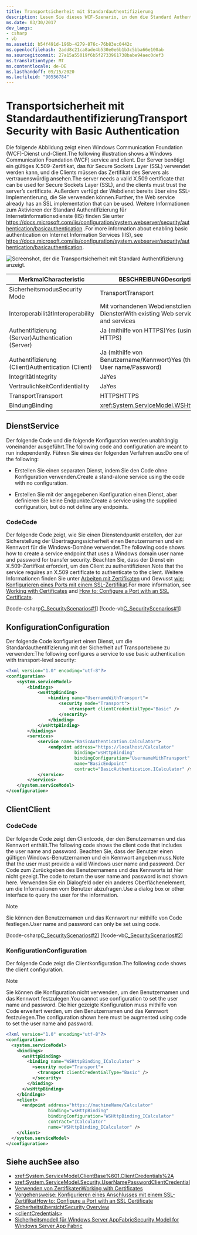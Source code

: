 ```yaml
---
title: Transportsicherheit mit Standardauthentifizierung
description: Lesen Sie dieses WCF-Szenario, in dem die Standard Authentifizierung für einen WCF-Dienst und-Client dargestellt wird. Der Dienst benötigt ein gültiges Zertifikat, dem der Client vertraut.
ms.date: 03/30/2017
dev_langs:
- csharp
- vb
ms.assetid: b54f491d-196b-4279-876c-76b83ec0442c
ms.openlocfilehash: 2add8c21ca8ade4b530e0e6b1b3c5bba66e100ab
ms.sourcegitcommit: 27a15a55019f6b5f2733961738babe94aec0def3
ms.translationtype: MT
ms.contentlocale: de-DE
ms.lasthandoff: 09/15/2020
ms.locfileid: "90556784"
---
```

# <a name="transport-security-with-basic-authentication"></a><span data-ttu-id="8dd58-104">Transportsicherheit mit Standardauthentifizierung</span><span class="sxs-lookup"><span data-stu-id="8dd58-104">Transport Security with Basic Authentication</span></span>
<span data-ttu-id="8dd58-105">Die folgende Abbildung zeigt einen Windows Communication Foundation (WCF)-Dienst und-Client.</span><span class="sxs-lookup"><span data-stu-id="8dd58-105">The following illustration shows a Windows Communication Foundation (WCF) service and client.</span></span> <span data-ttu-id="8dd58-106">Der Server benötigt ein gültiges X.509-Zertifikat, das für Secure Sockets Layer (SSL) verwendet werden kann, und die Clients müssen das Zertifikat des Servers als vertrauenswürdig ansehen.</span><span class="sxs-lookup"><span data-stu-id="8dd58-106">The server needs a valid X.509 certificate that can be used for Secure Sockets Layer (SSL), and the clients must trust the server’s certificate.</span></span> <span data-ttu-id="8dd58-107">Außerdem verfügt der Webdienst bereits über eine SSL-Implementierung, die Sie verwenden können.</span><span class="sxs-lookup"><span data-stu-id="8dd58-107">Further, the Web service already has an SSL implementation that can be used.</span></span> <span data-ttu-id="8dd58-108">Weitere Informationen zum Aktivieren der Standard Authentifizierung für Internetinformationsdienste (IIS) finden Sie unter <https://docs.microsoft.com/iis/configuration/system.webserver/security/authentication/basicauthentication> .</span><span class="sxs-lookup"><span data-stu-id="8dd58-108">For more information about enabling basic authentication on Internet Information Services (IIS), see <https://docs.microsoft.com/iis/configuration/system.webserver/security/authentication/basicauthentication>.</span></span>  
  
 ![Screenshot, der die Transportsicherheit mit Standard Authentifizierung anzeigt.](./media/transport-security-with-basic-authentication/transport-security-basic-authentication.gif)  
  
|<span data-ttu-id="8dd58-110">Merkmal</span><span class="sxs-lookup"><span data-stu-id="8dd58-110">Characteristic</span></span>|<span data-ttu-id="8dd58-111">BESCHREIBUNG</span><span class="sxs-lookup"><span data-stu-id="8dd58-111">Description</span></span>|  
|--------------------|-----------------|  
|<span data-ttu-id="8dd58-112">Sicherheitsmodus</span><span class="sxs-lookup"><span data-stu-id="8dd58-112">Security Mode</span></span>|<span data-ttu-id="8dd58-113">Transport</span><span class="sxs-lookup"><span data-stu-id="8dd58-113">Transport</span></span>|  
|<span data-ttu-id="8dd58-114">Interoperabilität</span><span class="sxs-lookup"><span data-stu-id="8dd58-114">Interoperability</span></span>|<span data-ttu-id="8dd58-115">Mit vorhandenen Webdienstclients und Diensten</span><span class="sxs-lookup"><span data-stu-id="8dd58-115">With existing Web service clients and services</span></span>|  
|<span data-ttu-id="8dd58-116">Authentifizierung (Server)</span><span class="sxs-lookup"><span data-stu-id="8dd58-116">Authentication (Server)</span></span><br /><br /> <span data-ttu-id="8dd58-117">Authentifizierung (Client)</span><span class="sxs-lookup"><span data-stu-id="8dd58-117">Authentication (Client)</span></span>|<span data-ttu-id="8dd58-118">Ja (mithilfe von HTTPS)</span><span class="sxs-lookup"><span data-stu-id="8dd58-118">Yes (using HTTPS)</span></span><br /><br /> <span data-ttu-id="8dd58-119">Ja (mithilfe von Benutzername/Kennwort)</span><span class="sxs-lookup"><span data-stu-id="8dd58-119">Yes (through User name/Password)</span></span>|  
|<span data-ttu-id="8dd58-120">Integrität</span><span class="sxs-lookup"><span data-stu-id="8dd58-120">Integrity</span></span>|<span data-ttu-id="8dd58-121">Ja</span><span class="sxs-lookup"><span data-stu-id="8dd58-121">Yes</span></span>|  
|<span data-ttu-id="8dd58-122">Vertraulichkeit</span><span class="sxs-lookup"><span data-stu-id="8dd58-122">Confidentiality</span></span>|<span data-ttu-id="8dd58-123">Ja</span><span class="sxs-lookup"><span data-stu-id="8dd58-123">Yes</span></span>|  
|<span data-ttu-id="8dd58-124">Transport</span><span class="sxs-lookup"><span data-stu-id="8dd58-124">Transport</span></span>|<span data-ttu-id="8dd58-125">HTTPS</span><span class="sxs-lookup"><span data-stu-id="8dd58-125">HTTPS</span></span>|  
|<span data-ttu-id="8dd58-126">Bindung</span><span class="sxs-lookup"><span data-stu-id="8dd58-126">Binding</span></span>|<xref:System.ServiceModel.WSHttpBinding>|  
  
## <a name="service"></a><span data-ttu-id="8dd58-127">Dienst</span><span class="sxs-lookup"><span data-stu-id="8dd58-127">Service</span></span>  
 <span data-ttu-id="8dd58-128">Der folgende Code und die folgende Konfiguration werden unabhängig voneinander ausgeführt.</span><span class="sxs-lookup"><span data-stu-id="8dd58-128">The following code and configuration are meant to run independently.</span></span> <span data-ttu-id="8dd58-129">Führen Sie eines der folgenden Verfahren aus:</span><span class="sxs-lookup"><span data-stu-id="8dd58-129">Do one of the following:</span></span>  
  
- <span data-ttu-id="8dd58-130">Erstellen Sie einen separaten Dienst, indem Sie den Code ohne Konfiguration verwenden.</span><span class="sxs-lookup"><span data-stu-id="8dd58-130">Create a stand-alone service using the code with no configuration.</span></span>  
  
- <span data-ttu-id="8dd58-131">Erstellen Sie mit der angegebenen Konfiguration einen Dienst, aber definieren Sie keine Endpunkte.</span><span class="sxs-lookup"><span data-stu-id="8dd58-131">Create a service using the supplied configuration, but do not define any endpoints.</span></span>  
  
### <a name="code"></a><span data-ttu-id="8dd58-132">Code</span><span class="sxs-lookup"><span data-stu-id="8dd58-132">Code</span></span>  
 <span data-ttu-id="8dd58-133">Der folgende Code zeigt, wie Sie einen Dienstendpunkt erstellen, der zur Sicherstellung der Übertragungssicherheit einen Benutzernamen und ein Kennwort für die Windows-Domäne verwendet.</span><span class="sxs-lookup"><span data-stu-id="8dd58-133">The following code shows how to create a service endpoint that uses a Windows domain user name and password for transfer security.</span></span> <span data-ttu-id="8dd58-134">Beachten Sie, dass der Dienst ein X.509-Zertifikat erfordert, um den Client zu authentifizieren.</span><span class="sxs-lookup"><span data-stu-id="8dd58-134">Note that the service requires an X.509 certificate to authenticate to the client.</span></span> <span data-ttu-id="8dd58-135">Weitere Informationen finden Sie unter [Arbeiten mit Zertifikaten](working-with-certificates.md) und Gewusst [wie: Konfigurieren eines Ports mit einem SSL-Zertifikat](how-to-configure-a-port-with-an-ssl-certificate.md).</span><span class="sxs-lookup"><span data-stu-id="8dd58-135">For more information, see [Working with Certificates](working-with-certificates.md) and [How to: Configure a Port with an SSL Certificate](how-to-configure-a-port-with-an-ssl-certificate.md).</span></span>  
  
 [!code-csharp[C_SecurityScenarios#1](../../../../samples/snippets/csharp/VS_Snippets_CFX/c_securityscenarios/cs/source.cs#1)]
 [!code-vb[C_SecurityScenarios#1](../../../../samples/snippets/visualbasic/VS_Snippets_CFX/c_securityscenarios/vb/source.vb#1)]  
  
## <a name="configuration"></a><span data-ttu-id="8dd58-136">Konfiguration</span><span class="sxs-lookup"><span data-stu-id="8dd58-136">Configuration</span></span>  
 <span data-ttu-id="8dd58-137">Der folgende Code konfiguriert einen Dienst, um die Standardauthentifizierung mit der Sicherheit auf Transportebene zu verwenden:</span><span class="sxs-lookup"><span data-stu-id="8dd58-137">The following configures a service to use basic authentication with transport-level security:</span></span>  
  
```xml  
<?xml version="1.0" encoding="utf-8"?>  
<configuration>  
    <system.serviceModel>  
        <bindings>  
            <wsHttpBinding>  
                <binding name="UsernameWithTransport">  
                    <security mode="Transport">  
                        <transport clientCredentialType="Basic" />  
                    </security>  
                </binding>  
            </wsHttpBinding>  
        </bindings>  
        <services>  
            <service name="BasicAuthentication.Calculator">  
                <endpoint address="https://localhost/Calculator"  
                          binding="wsHttpBinding"
                          bindingConfiguration="UsernameWithTransport"  
                          name="BasicEndpoint"
                          contract="BasicAuthentication.ICalculator" />  
            </service>  
        </services>  
    </system.serviceModel>  
</configuration>  
```  
  
## <a name="client"></a><span data-ttu-id="8dd58-138">Client</span><span class="sxs-lookup"><span data-stu-id="8dd58-138">Client</span></span>  
  
### <a name="code"></a><span data-ttu-id="8dd58-139">Code</span><span class="sxs-lookup"><span data-stu-id="8dd58-139">Code</span></span>  
 <span data-ttu-id="8dd58-140">Der folgende Code zeigt den Clientcode, der den Benutzernamen und das Kennwort enthält.</span><span class="sxs-lookup"><span data-stu-id="8dd58-140">The following code shows the client code that includes the user name and password.</span></span> <span data-ttu-id="8dd58-141">Beachten Sie, dass der Benutzer einen gültigen Windows-Benutzernamen und ein Kennwort angeben muss.</span><span class="sxs-lookup"><span data-stu-id="8dd58-141">Note that the user must provide a valid Windows user name and password.</span></span> <span data-ttu-id="8dd58-142">Der Code zum Zurückgeben des Benutzernamens und des Kennworts ist hier nicht gezeigt.</span><span class="sxs-lookup"><span data-stu-id="8dd58-142">The code to return the user name and password is not shown here.</span></span> <span data-ttu-id="8dd58-143">Verwenden Sie ein Dialogfeld oder ein anderes Oberflächenelement, um die Informationen vom Benutzer abzufragen.</span><span class="sxs-lookup"><span data-stu-id="8dd58-143">Use a dialog box or other interface to query the user for the information.</span></span>  
  
> [!NOTE]
> <span data-ttu-id="8dd58-144">Sie können den Benutzernamen und das Kennwort nur mithilfe von Code festlegen.</span><span class="sxs-lookup"><span data-stu-id="8dd58-144">User name and password can only be set using code.</span></span>  
  
 [!code-csharp[C_SecurityScenarios#2](../../../../samples/snippets/csharp/VS_Snippets_CFX/c_securityscenarios/cs/source.cs#2)]
 [!code-vb[C_SecurityScenarios#2](../../../../samples/snippets/visualbasic/VS_Snippets_CFX/c_securityscenarios/vb/source.vb#2)]  
  
### <a name="configuration"></a><span data-ttu-id="8dd58-145">Konfiguration</span><span class="sxs-lookup"><span data-stu-id="8dd58-145">Configuration</span></span>  
 <span data-ttu-id="8dd58-146">Der folgende Code zeigt die Clientkonfiguration.</span><span class="sxs-lookup"><span data-stu-id="8dd58-146">The following code shows the client configuration.</span></span>  
  
> [!NOTE]
> <span data-ttu-id="8dd58-147">Sie können die Konfiguration nicht verwenden, um den Benutzernamen und das Kennwort festzulegen.</span><span class="sxs-lookup"><span data-stu-id="8dd58-147">You cannot use configuration to set the user name and password.</span></span> <span data-ttu-id="8dd58-148">Die hier gezeigte Konfiguration muss mithilfe von Code erweitert werden, um den Benutzernamen und das Kennwort festzulegen.</span><span class="sxs-lookup"><span data-stu-id="8dd58-148">The configuration shown here must be augmented using code to set the user name and password.</span></span>  
  
```xml  
<?xml version="1.0" encoding="utf-8"?>  
<configuration>  
  <system.serviceModel>  
    <bindings>  
      <wsHttpBinding>  
        <binding name="WSHttpBinding_ICalculator" >  
          <security mode="Transport">  
            <transport clientCredentialType="Basic" />  
          </security>  
        </binding>  
      </wsHttpBinding>  
    </bindings>  
    <client>  
      <endpoint address="https://machineName/Calculator"
                binding="wsHttpBinding"  
                bindingConfiguration="WSHttpBinding_ICalculator"
                contract="ICalculator"  
                name="WSHttpBinding_ICalculator" />  
    </client>  
  </system.serviceModel>  
</configuration>  
```  
  
## <a name="see-also"></a><span data-ttu-id="8dd58-149">Siehe auch</span><span class="sxs-lookup"><span data-stu-id="8dd58-149">See also</span></span>

- <xref:System.ServiceModel.ClientBase%601.ClientCredentials%2A>
- <xref:System.ServiceModel.Security.UserNamePasswordClientCredential>
- [<span data-ttu-id="8dd58-150">Verwenden von Zertifikaten</span><span class="sxs-lookup"><span data-stu-id="8dd58-150">Working with Certificates</span></span>](working-with-certificates.md)
- [<span data-ttu-id="8dd58-151">Vorgehensweise: Konfigurieren eines Anschlusses mit einem SSL-Zertifikat</span><span class="sxs-lookup"><span data-stu-id="8dd58-151">How to: Configure a Port with an SSL Certificate</span></span>](how-to-configure-a-port-with-an-ssl-certificate.md)
- [<span data-ttu-id="8dd58-152">Sicherheitsübersicht</span><span class="sxs-lookup"><span data-stu-id="8dd58-152">Security Overview</span></span>](security-overview.md)
- [\<clientCredentials>](../../configure-apps/file-schema/wcf/clientcredentials.md)
- <span data-ttu-id="8dd58-153">[Sicherheitsmodell für Windows Server AppFabric](/previous-versions/appfabric/ee677202(v=azure.10))</span><span class="sxs-lookup"><span data-stu-id="8dd58-153">[Security Model for Windows Server App Fabric](/previous-versions/appfabric/ee677202(v=azure.10))</span></span>

